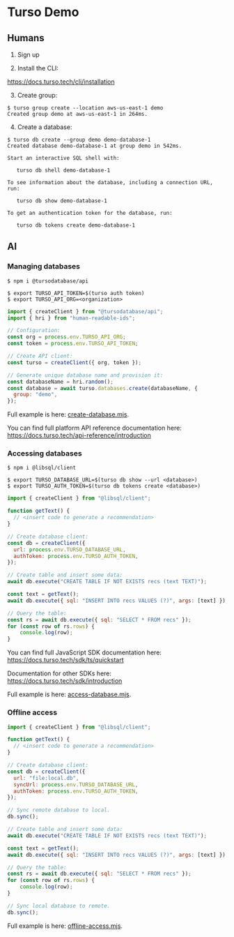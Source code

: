 # Turso Demo

## Humans

1. Sign up

2. Install the CLI:

https://docs.turso.tech/cli/installation

3. Create group:

```
$ turso group create --location aws-us-east-1 demo
Created group demo at aws-us-east-1 in 264ms.
```

4. Create a database:

```
$ turso db create --group demo demo-database-1
Created database demo-database-1 at group demo in 542ms.

Start an interactive SQL shell with:

   turso db shell demo-database-1

To see information about the database, including a connection URL, run:

   turso db show demo-database-1

To get an authentication token for the database, run:

   turso db tokens create demo-database-1
```

## AI

### Managing databases

```console
$ npm i @tursodatabase/api
```

```console
$ export TURSO_API_TOKEN=$(turso auth token)
$ export TURSO_API_ORG=<organization>
```

```javascript
import { createClient } from "@tursodatabase/api";
import { hri } from "human-readable-ids";

// Configuration:
const org = process.env.TURSO_API_ORG;
const token = process.env.TURSO_API_TOKEN;

// Create API client:
const turso = createClient({ org, token });

// Generate unique database name and provision it:
const databaseName = hri.random();
const database = await turso.databases.create(databaseName, {
  group: "demo",
});
```

Full example is here: [create-database.mjs](create-database.mjs).

You can find full platform API reference documentation here: https://docs.turso.tech/api-reference/introduction

### Accessing databases

```console
$ npm i @libsql/client
```

```console
$ export TURSO_DATABASE_URL=$(turso db show --url <database>)
$ export TURSO_AUTH_TOKEN=$(turso db tokens create <database>)
```

```javascript
import { createClient } from "@libsql/client";

function getText() {
  // <insert code to generate a recommendation>
}

// Create database client:
const db = createClient({
  url: process.env.TURSO_DATABASE_URL,
  authToken: process.env.TURSO_AUTH_TOKEN,
});

// Create table and insert some data:
await db.execute("CREATE TABLE IF NOT EXISTS recs (text TEXT)");

const text = getText();
await db.execute({ sql: "INSERT INTO recs VALUES (?)", args: [text] });

// Query the table:
const rs = await db.execute({ sql: "SELECT * FROM recs" });
for (const row of rs.rows) {
    console.log(row);
}
```

You can find full JavaScript SDK documentation here: https://docs.turso.tech/sdk/ts/quickstart

Documentation for other SDKs here: https://docs.turso.tech/sdk/introduction

Full example is here: [access-database.mjs](access-database.mjs).

### Offline access

```javascript
import { createClient } from "@libsql/client";

function getText() {
  // <insert code to generate a recommendation>
}

// Create database client:
const db = createClient({
  url: "file:local.db",
  syncUrl: process.env.TURSO_DATABASE_URL,
  authToken: process.env.TURSO_AUTH_TOKEN,
});

// Sync remote database to local.
db.sync();

// Create table and insert some data:
await db.execute("CREATE TABLE IF NOT EXISTS recs (text TEXT)");

const text = getText();
await db.execute({ sql: "INSERT INTO recs VALUES (?)", args: [text] });

// Query the table:
const rs = await db.execute({ sql: "SELECT * FROM recs" });
for (const row of rs.rows) {
    console.log(row);
}

// Sync local database to remote.
db.sync();
```

Full example is here: [offline-access.mjs](offline-access.mjs).
